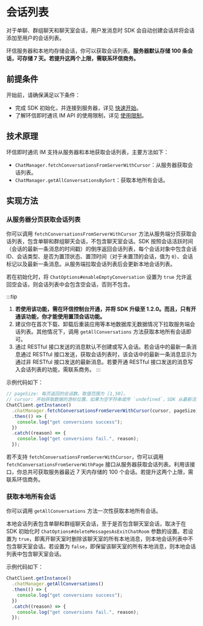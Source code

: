 # 会话列表

<Toc />

对于单聊、群组聊天和聊天室会话，用户发消息时 SDK 会自动创建会话并将会话添加至用户的会话列表。

环信服务器和本地均存储会话，你可以获取会话列表。**服务器默认存储 100 条会话，可存储 7 天。若提升这两个上限，需联系环信商务。**

## 前提条件

开始前，请确保满足以下条件：

- 完成 SDK 初始化，并连接到服务器，详见 [快速开始](quickstart.html)。
- 了解环信即时通讯 IM API 的使用限制，详见 [使用限制](/product/limitation.html)。

## 技术原理

环信即时通讯 IM 支持从服务器和本地获取会话列表，主要方法如下：

- `ChatManager.fetchConversationsFromServerWithCursor`：从服务器获取会话列表。
- `ChatManager.getAllConversationsBySort`：获取本地所有会话。

## 实现方法

### 从服务器分页获取会话列表

你可以调用 `fetchConversationsFromServerWithCursor` 方法从服务端分页获取会话列表，包含单聊和群组聊天会话，不包含聊天室会话。SDK 按照会话活跃时间（会话的最新一条消息的时间戳）的倒序返回会话列表，每个会话对象中包含会话 ID、会话类型、是否为置顶状态、置顶时间（对于未置顶的会话，值为 `0`）、会话标记以及最新一条消息。从服务端拉取会话列表后会更新本地会话列表。

若在初始化时，将 `ChatOptions#enableEmptyConversation` 设置为 `true` 允许返回空会话，则会话列表中会包含空会话，否则不包含。

:::tip
1. **若使用该功能，需在环信控制台开通，并将 SDK 升级至 1.2.0。而且，只有开通该功能，你才能使用置顶会话功能。**
2. 建议你在首次下载、卸载后重装应用等本地数据库无数据情况下拉取服务端会话列表。其他情况下，调用 `getAllConversations` 方法获取本地所有会话即可。
3. 通过 RESTful 接口发送的消息默认不创建或写入会话。若会话中的最新一条消息通过 RESTful 接口发送，获取会话列表时，该会话中的最新一条消息显示为通过非 RESTful 接口发送的最新消息。若要开通 RESTful 接口发送的消息写入会话列表的功能，需联系商务。
:::

示例代码如下：

```typescript
// pageSize: 每页返回的会话数。取值范围为 [1,50]。
// cursor: 开始获取数据的游标位置。如果为空字符串或传 `undefined`，SDK 从最新活跃的会话开始获取。
ChatClient.getInstance()
  .chatManager.fetchConversationsFromServerWithCursor(cursor, pageSize)
  .then(() => {
    console.log("get conversions success");
  })
  .catch((reason) => {
    console.log("get conversions fail.", reason);
  });
```

若不支持 `fetchConversationsFromServerWithCursor`，你可以调用 `fetchConversationsFromServerWithPage` 接口从服务器获取会话列表。利用该接口，你总共可获取服务器最近 7 天内存储的 100 个会话。若提升这两个上限，需联系环信商务。

### 获取本地所有会话

你可以调用 `getAllConversations` 方法一次性获取本地所有会话。

本地会话列表包含单聊和群组聊天会话，至于是否包含聊天室会话，取决于在 SDK 初始化时 `ChatOptions#deleteMessagesAsExitChatRoom` 参数的设置。若设置为 `true`，即离开聊天室时删除该聊天室的所有本地消息，则本地会话列表中不包含聊天室会话。若设置为 `false`，即保留该聊天室的所有本地消息，则本地会话列表中包含聊天室会话。
 
示例代码如下：

```typescript
ChatClient.getInstance()
  .chatManager.getAllConversations()
  .then(() => {
    console.log("get conversions success");
  })
  .catch((reason) => {
    console.log("get conversions fail.", reason);
  });
```